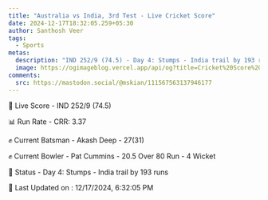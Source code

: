 ```yaml
---
title: "Australia vs India, 3rd Test - Live Cricket Score"
date: 2024-12-17T18:32:05.259+05:30
author: Santhosh Veer
tags:
  - Sports
metas:
  description: "IND 252/9 (74.5) - Day 4: Stumps - India trail by 193 runs"
  image: https://ogimageblog.vercel.app/api/og?title=Cricket%20Score%20%F0%9F%8F%8F
comments:
  src: https://mastodon.social/@mskian/111567563137946177
---
```


🔴 Live Score - IND 252/9 (74.5)  

📊 Run Rate - CRR: 3.37  

✊ Current Batsman - Akash Deep - 27(31)  

✊ Current Bowler - Pat Cummins - 20.5 Over 80 Run - 4 Wicket  

📑 Status - Day 4: Stumps - India trail by 193 runs

<!--more-->

📝 Last Updated on : 12/17/2024, 6:32:05 PM
